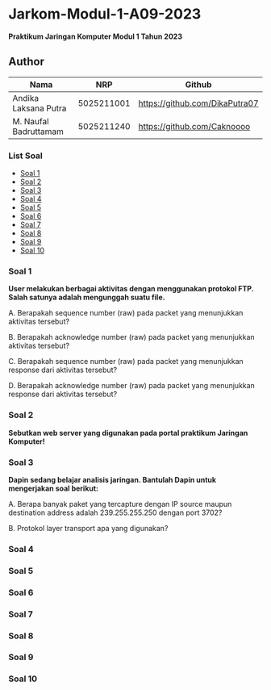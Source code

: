 # Jarkom-Modul-1-A09-2023
**Praktikum Jaringan Komputer Modul 1 Tahun 2023**

## Author
| Nama | NRP |Github |
|---------------------------|------------|--------|
|Andika Laksana Putra | 5025211001 | https://github.com/DikaPutra07 |
|M. Naufal Badruttamam | 5025211240 | https://github.com/Caknoooo |

### List Soal
- [Soal 1](Soal-1)
- [Soal 2](Soal-2)
- [Soal 3](Soal-3)
- [Soal 4](Soal-4)
- [Soal 5](Soal-5)
- [Soal 6](Soal-6)
- [Soal 7](Soal-7)
- [Soal 8](Soal-8)
- [Soal 9](Soal-9)
- [Soal 10](Soal-10)

### Soal 1
**User melakukan berbagai aktivitas dengan menggunakan protokol FTP. Salah satunya adalah mengunggah suatu file.**

A. Berapakah sequence number (raw) pada packet yang menunjukkan aktivitas tersebut? 

B. Berapakah acknowledge number (raw) pada packet yang menunjukkan aktivitas tersebut? 

C. Berapakah sequence number (raw) pada packet yang menunjukkan response dari aktivitas tersebut?

D. Berapakah acknowledge number (raw) pada packet yang menunjukkan response dari aktivitas tersebut?

### Soal 2
**Sebutkan web server yang digunakan pada portal praktikum Jaringan Komputer!**

### Soal 3
**Dapin sedang belajar analisis jaringan. Bantulah Dapin untuk mengerjakan soal berikut:**

A. Berapa banyak paket yang tercapture dengan IP source maupun destination address adalah 239.255.255.250 dengan port 3702?

B. Protokol layer transport apa yang digunakan?

### Soal 4
### Soal 5
### Soal 6
### Soal 7
### Soal 8
### Soal 9
### Soal 10
